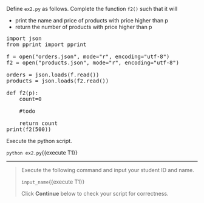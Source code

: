 Define `ex2.py` as follows. Complete the function `f2()` such that it will

* print the name and price of products with price higher than p
* return the number of products with price higher than p

<pre class="file" data-filename="ex2.py" data-target="replace">
import json
from pprint import pprint 

f = open("orders.json", mode="r", encoding="utf-8")
f2 = open("products.json", mode="r", encoding="utf-8")

orders = json.loads(f.read())
products = json.loads(f2.read())

def f2(p):
    count=0
    
	#todo
	
    return count
print(f2(500))
</pre>


Execute the python script.

`python ex2.py`{{execute T1}}


- - -

> 
> Execute the following command and input your student ID and name.
> 
> `input_name`{{execute T1}}
>
> Click **Continue** below to check your script for correctness.
>
>



